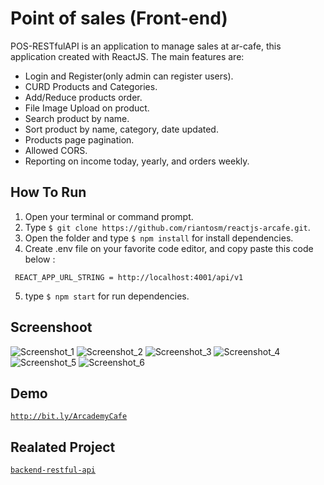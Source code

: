 # Point of sales (Front-end)
POS-RESTfulAPI is an application to manage sales at ar-cafe, this application created with ReactJS. The main features are:
- Login and Register(only admin can register users).
- CURD Products and Categories.
- Add/Reduce products order.
- File Image Upload on product.
- Search product by name.
- Sort product by name, category, date updated.
- Products page pagination.
- Allowed CORS.
- Reporting on income today, yearly, and orders weekly.

## How To Run
1. Open your terminal or command prompt.
2. Type `$ git clone https://github.com/riantosm/reactjs-arcafe.git`.
3. Open the folder and type `$ npm install` for install dependencies.
4. Create .env file on your favorite code editor, and copy paste this code below :
```
 REACT_APP_URL_STRING = http://localhost:4001/api/v1
 ```
5. type `$ npm start` for run dependencies.


## Screenshoot
![Screenshot_1](https://user-images.githubusercontent.com/59215215/78414997-314c5e00-7649-11ea-9b75-fc3cf9ea4dd2.png)
![Screenshot_2](https://user-images.githubusercontent.com/59215215/78415008-43c69780-7649-11ea-8a60-e4de9fb833fb.png)
![Screenshot_3](https://user-images.githubusercontent.com/59215215/78415011-47f2b500-7649-11ea-8881-5520a44b6254.png)
![Screenshot_4](https://user-images.githubusercontent.com/59215215/78415014-488b4b80-7649-11ea-8235-c70024b3f203.png)
![Screenshot_5](https://user-images.githubusercontent.com/59215215/78415015-4923e200-7649-11ea-9558-3a2acbefa752.png)
![Screenshot_6](https://user-images.githubusercontent.com/59215215/78415016-49bc7880-7649-11ea-9387-82f790400b23.png)

## Demo
[`http://bit.ly/ArcademyCafe`](http://bit.ly/ArcademyCafe)

## Realated Project
[`backend-restful-api`](https://github.com/riantosm/backend-restful-api)
